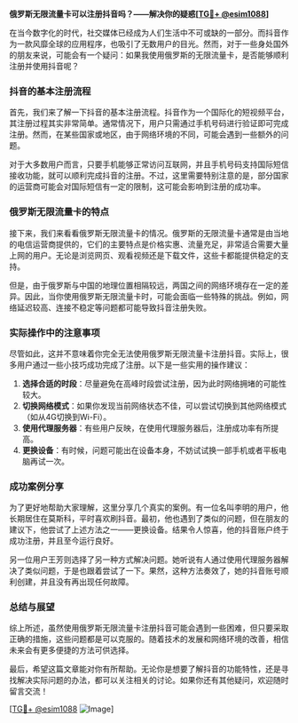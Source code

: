 **俄罗斯无限流量卡可以注册抖音吗？——解决你的疑惑[[TG💪+ @esim1088](https://t.me/s/esim1088)]**

在当今数字化的时代，社交媒体已经成为人们生活中不可或缺的一部分。而抖音作为一款风靡全球的应用程序，也吸引了无数用户的目光。然而，对于一些身处国外的朋友来说，可能会有一个疑问：如果我使用俄罗斯的无限流量卡，是否能够顺利注册并使用抖音呢？

### 抖音的基本注册流程

首先，我们来了解一下抖音的基本注册流程。抖音作为一个国际化的短视频平台，其注册过程其实非常简单。通常情况下，用户只需通过手机号码进行验证即可完成注册。然而，在某些国家或地区，由于网络环境的不同，可能会遇到一些额外的问题。

对于大多数用户而言，只要手机能够正常访问互联网，并且手机号码支持国际短信接收功能，就可以顺利完成抖音的注册。不过，这里需要特别注意的是，部分国家的运营商可能会对国际短信有一定的限制，这可能会影响到注册的成功率。

### 俄罗斯无限流量卡的特点

接下来，我们来看看俄罗斯无限流量卡的情况。俄罗斯的无限流量卡通常是由当地的电信运营商提供的，它们的主要特点是价格实惠、流量充足，非常适合需要大量上网的用户。无论是浏览网页、观看视频还是下载文件，这些卡都能提供稳定的支持。

但是，由于俄罗斯与中国的地理位置相隔较远，两国之间的网络环境存在一定的差异。因此，当你使用俄罗斯无限流量卡时，可能会面临一些特殊的挑战。例如，网络延迟较高、连接不稳定等问题都可能导致抖音注册失败。

### 实际操作中的注意事项

尽管如此，这并不意味着你完全无法使用俄罗斯无限流量卡注册抖音。实际上，很多用户通过一些小技巧成功完成了注册。以下是一些实用的操作建议：

1. **选择合适的时段**：尽量避免在高峰时段尝试注册，因为此时网络拥堵的可能性较大。
2. **切换网络模式**：如果你发现当前网络状态不佳，可以尝试切换到其他网络模式（如从4G切换到Wi-Fi）。
3. **使用代理服务器**：有些用户反映，在使用代理服务器后，注册成功率有所提高。
4. **更换设备**：有时候，问题可能出在设备本身，不妨试试换一部手机或者平板电脑再试一次。

### 成功案例分享

为了更好地帮助大家理解，这里分享几个真实的案例。有一位名叫李明的用户，他长期居住在莫斯科，平时喜欢刷抖音。最初，他也遇到了类似的问题，但在朋友的建议下，他尝试了上述方法之一——更换设备。结果令人惊喜，他的抖音账户终于成功注册，并且至今运行良好。

另一位用户王芳则选择了另一种方式解决问题。她听说有人通过使用代理服务器解决了类似问题，于是也跟着尝试了一下。果然，这种方法奏效了，她的抖音账号顺利创建，并且没有再出现任何故障。

### 总结与展望

综上所述，虽然使用俄罗斯无限流量卡注册抖音可能会遇到一些困难，但只要采取正确的措施，这些问题都是可以克服的。随着技术的发展和网络环境的改善，相信未来会有更多便捷的方法可供选择。

最后，希望这篇文章能对你有所帮助。无论你是想要了解抖音的功能特性，还是寻找解决实际问题的办法，都可以关注相关的讨论。如果你还有其他疑问，欢迎随时留言交流！

[[TG💪+ @esim1088](https://t.me/s/esim1088) ![Image](https://i.postimg.cc/4NQfJmqS/Snipaste-2025-05-13-00-14-12.png)]